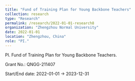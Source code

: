 ```yaml
---
title: "Fund of Training Plan for Young Backbone Teachers"
collection: research
type: "Research"
permalink: /research/2022-01-01-research8
organization: "Zhengzhou Normal University"
date: 2022-01-01
location: "Zhengzhou, China"
role: "PI."
---
```


PI. Fund of Training Plan for Young Backbone Teachers.

Grant No.: QNGG-211407

Start/End date: 2022-01-01 → 2023-12-31

